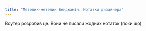 ```yaml
---
title: "Метелик-метелик Бенджамін: Нотатки дизайнера"
---
```


<Fixme>Воутер розробив це. Вони не писали жодних нотаток (поки що)</Fixme>

